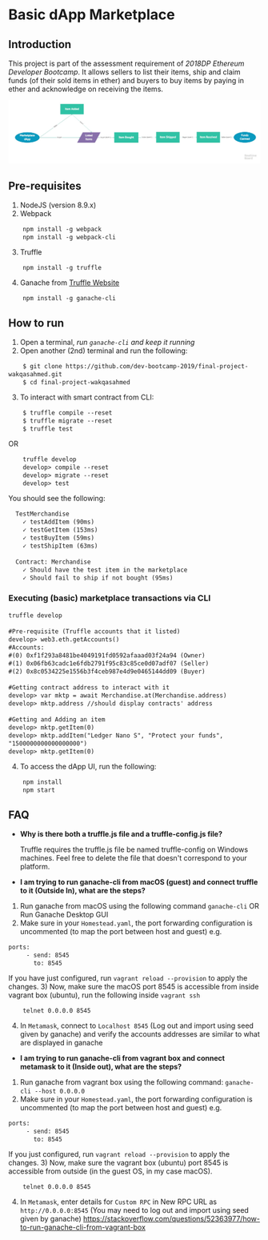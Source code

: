 # Basic dApp Marketplace

## Introduction

This project is part of the assessment requirement of *2018DP Ethereum Developer Bootcamp*. It allows sellers to list their items, ship and claim funds (of their sold items in ether) and buyers to buy items by paying in ether and acknowledge on receiving the items.

![Basic dApp Marketplace Flowchart](./dapp_flowchart.jpg)

## Pre-requisites

1. NodeJS (version 8.9.x)
2. Webpack
```
    npm install -g webpack
    npm install -g webpack-cli
```
3. Truffle
```
    npm install -g truffle
```
4. Ganache from [Truffle Website](!https://truffleframework.com/ganache)
```
    npm install -g ganache-cli
```

## How to run

1. Open a terminal, *run `ganache-cli` and keep it running*
2. Open another (2nd) terminal and run the following:
```
    $ git clone https://github.com/dev-bootcamp-2019/final-project-wakqasahmed.git
    $ cd final-project-wakqasahmed
```

3. To interact with smart contract from CLI:
```
    $ truffle compile --reset
    $ truffle migrate --reset
    $ truffle test
```

OR

```
    truffle develop
    develop> compile --reset
    develop> migrate --reset
    develop> test
```

You should see the following:

```
  TestMerchandise
    ✓ testAddItem (90ms)
    ✓ testGetItem (153ms)
    ✓ testBuyItem (59ms)
    ✓ testShipItem (63ms)

  Contract: Merchandise
    ✓ Should have the test item in the marketplace
    ✓ Should fail to ship if not bought (95ms)
```

### Executing (basic) marketplace transactions via CLI

```
truffle develop

#Pre-requisite (Truffle accounts that it listed)
develop> web3.eth.getAccounts()
#Accounts:
#(0) 0xf1f293a8481be4049191fd0592afaaad03f24a94 (Owner)
#(1) 0x06fb63cadc1e6fdb2791f95c83c85ce0d07adf07 (Seller)
#(2) 0x8c0534225e1556b3f4ceb987e4d9e0465144dd09 (Buyer)

#Getting contract address to interact with it
develop> var mktp = await Merchandise.at(Merchandise.address)
develop> mktp.address //should display contracts' address

#Getting and Adding an item
develop> mktp.getItem(0)
develop> mktp.addItem("Ledger Nano S", "Protect your funds", "1500000000000000000")
develop> mktp.getItem(0)
```

4. To access the dApp UI, run the following:
```
    npm install
    npm start
```

## FAQ

* __Why is there both a truffle.js file and a truffle-config.js file?__

    Truffle requires the truffle.js file be named truffle-config on Windows machines. Feel free to delete the file that doesn't correspond to your platform.

* __I am trying to run ganache-cli from macOS (guest) and connect truffle to it (Outside In), what are the steps?__

1) Run ganache from macOS using the following command `ganache-cli` OR Run Ganache Desktop GUI
2) Make sure in your `Homestead.yaml`, the port forwarding configuration is uncommented (to map the port between host and guest) e.g.
```
ports:
     - send: 8545
       to: 8545
```
If you have just configured, run `vagrant reload --provision` to apply the changes.
3) Now, make sure the macOS port 8545 is accessible from inside vagrant box (ubuntu), run the following inside `vagrant ssh`
```
    telnet 0.0.0.0 8545
```
4) In `Metamask`, connect to `Localhost 8545` (Log out and import using seed given by ganache) and verify the accounts addresses are similar to what are displayed in ganache

* __I am trying to run ganache-cli from vagrant box and connect metamask to it (Inside out), what are the steps?__

1) Run ganache from vagrant box using the following command: `ganache-cli --host 0.0.0.0`
2) Make sure in your `Homestead.yaml`, the port forwarding configuration is uncommented (to map the port between host and guest) e.g.
```
ports:
     - send: 8545
       to: 8545
```
If you just configured, run `vagrant reload --provision` to apply the changes.
3) Now, make sure the vagrant box (ubuntu) port 8545 is accessible from outside (in the guest OS, in my case macOS).
```
    telnet 0.0.0.0 8545
```
4) In `Metamask`, enter details for `Custom RPC` in New RPC URL as `http://0.0.0.0:8545` (You may need to log out and import using seed given by ganache)
https://stackoverflow.com/questions/52363977/how-to-run-ganache-cli-from-vagrant-box

